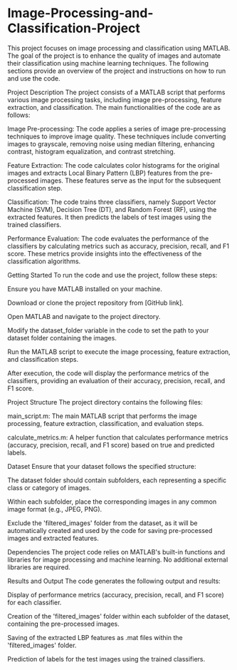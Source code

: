 # Image-Processing-and-Classification-Project
This project focuses on image processing and classification using MATLAB. The goal of the project is to enhance the quality of images and automate their classification using machine learning techniques. The following sections provide an overview of the project and instructions on how to run and use the code.

Project Description
The project consists of a MATLAB script that performs various image processing tasks, including image pre-processing, feature extraction, and classification. The main functionalities of the code are as follows:

Image Pre-processing: The code applies a series of image pre-processing techniques to improve image quality. These techniques include converting images to grayscale, removing noise using median filtering, enhancing contrast, histogram equalization, and contrast stretching.

Feature Extraction: The code calculates color histograms for the original images and extracts Local Binary Pattern (LBP) features from the pre-processed images. These features serve as the input for the subsequent classification step.

Classification: The code trains three classifiers, namely Support Vector Machine (SVM), Decision Tree (DT), and Random Forest (RF), using the extracted features. It then predicts the labels of test images using the trained classifiers.

Performance Evaluation: The code evaluates the performance of the classifiers by calculating metrics such as accuracy, precision, recall, and F1 score. These metrics provide insights into the effectiveness of the classification algorithms.

Getting Started
To run the code and use the project, follow these steps:

Ensure you have MATLAB installed on your machine.

Download or clone the project repository from [GitHub link].

Open MATLAB and navigate to the project directory.

Modify the dataset_folder variable in the code to set the path to your dataset folder containing the images.

Run the MATLAB script to execute the image processing, feature extraction, and classification steps.

After execution, the code will display the performance metrics of the classifiers, providing an evaluation of their accuracy, precision, recall, and F1 score.

Project Structure
The project directory contains the following files:

main_script.m: The main MATLAB script that performs the image processing, feature extraction, classification, and evaluation steps.

calculate_metrics.m: A helper function that calculates performance metrics (accuracy, precision, recall, and F1 score) based on true and predicted labels.

Dataset
Ensure that your dataset follows the specified structure:

The dataset folder should contain subfolders, each representing a specific class or category of images.

Within each subfolder, place the corresponding images in any common image format (e.g., JPEG, PNG).

Exclude the 'filtered_images' folder from the dataset, as it will be automatically created and used by the code for saving pre-processed images and extracted features.

Dependencies
The project code relies on MATLAB's built-in functions and libraries for image processing and machine learning. No additional external libraries are required.

Results and Output
The code generates the following output and results:

Display of performance metrics (accuracy, precision, recall, and F1 score) for each classifier.

Creation of the 'filtered_images' folder within each subfolder of the dataset, containing the pre-processed images.

Saving of the extracted LBP features as .mat files within the 'filtered_images' folder.

Prediction of labels for the test images using the trained classifiers.

